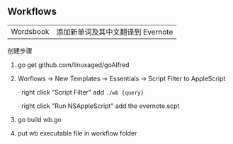 Workflows
--------
<table>
<tr><td>Wordsbook</td><td>添加新单词及其中文翻译到 Evernote</td></tr>
</table>

创建步骤

1. go get github.com/linuxaged/goAlfred

2. Worflows -> New Templates -> Essentials -> Script Filter to AppleScript

	· right click "Script Filter" add `./wb {query}`
	
	· right click "Run NSAppleScript" add the evernote.scpt

3. go build wb.go

4. put wb executable file in workflow folder




